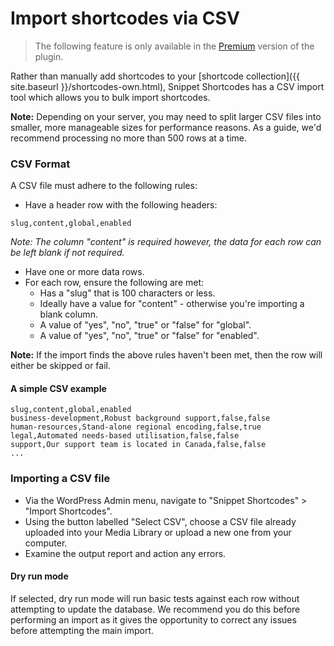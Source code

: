 # Import shortcodes via CSV

> The following feature is only available in the [Premium](https://shop.yeken.uk/product/shortcode-variables/) version of the plugin.

Rather than manually add shortcodes to your [shortcode collection]({{ site.baseurl }}/shortcodes-own.html), Snippet Shortcodes has a CSV import tool which allows you to bulk import shortcodes.

**Note:** Depending on your server, you may need to split larger CSV files into smaller, more manageable sizes for performance reasons. As a guide, we'd recommend processing no more than 500 rows at a time.

### CSV Format

A CSV file must adhere to the following rules:

- Have a header row with the following headers:

```
slug,content,global,enabled
```

*Note: The column "content" is required however, the data for each row can be left blank if not required.*

- Have one or more data rows.
- For each row, ensure the following are met:
    - Has a "slug" that is 100 characters or less.
    - Ideally have a value for "content" - otherwise you're importing a blank column.
    - A value of "yes", "no", "true" or "false" for "global".
    - A value of "yes", "no", "true" or "false" for "enabled".
    
**Note:** If the import finds the above rules haven't been met, then the row will either be skipped or fail.

#### A simple CSV example

```
slug,content,global,enabled
business-development,Robust background support,false,false
human-resources,Stand-alone regional encoding,false,true
legal,Automated needs-based utilisation,false,false
support,Our support team is located in Canada,false,false
...
```

### Importing a CSV file

- Via the WordPress Admin menu, navigate to "Snippet Shortcodes" > "Import Shortcodes".
- Using the button labelled "Select CSV", choose a CSV file already uploaded into your Media Library or upload a new one from your computer.
- Examine the output report and action any errors.

#### Dry run mode

If selected, dry run mode will run basic tests against each row without attempting to update the database. We recommend you do this before performing an import as it gives the opportunity to correct any issues before attempting the main import.